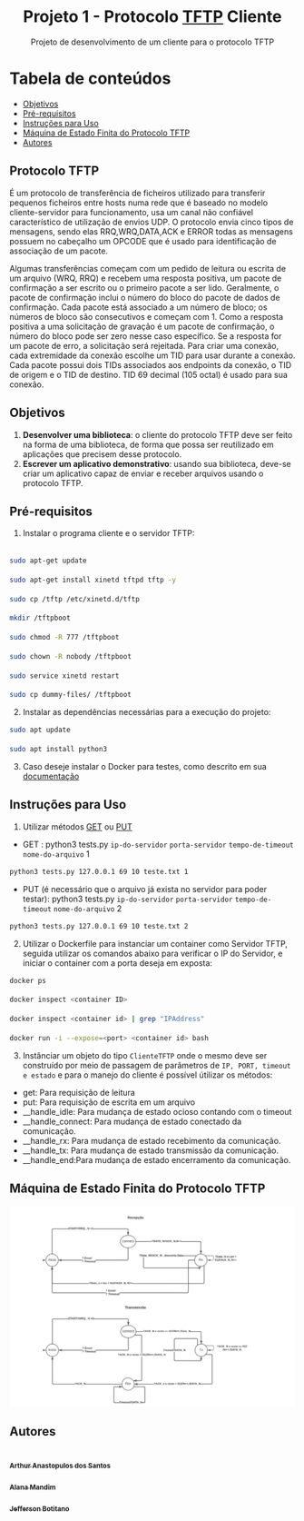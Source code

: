 <h1 align='center'>Projeto 1 - Protocolo <a href="https://datatracker.ietf.org/doc/html/rfc1350">TFTP</a> Cliente</h1>
<p align="center">Projeto de desenvolvimento de um cliente para o protocolo TFTP</p>

Tabela de conteúdos
=================
<!--ts-->
   * [Objetivos](#Objetivos)
   * [Pré-requisitos](#Pré-requisitos)
   * [Instruções para Uso](#Instruções-para-Uso)
   * [Máquina de Estado Finita do Protocolo TFTP](#Máquina-de-Estado-Finita-do-Protocolo-TFTP)
   * [Autores](#Autores)
<!--te-->
## Protocolo TFTP
É um protocolo de transferência de ficheiros utilizado para transferir pequenos ficheiros entre hosts numa rede que é baseado no modelo cliente-servidor para funcionamento, usa um canal não confiável característico de utilização de envios UDP.
O protocolo envia cinco tipos de mensagens, sendo elas RRQ,WRQ,DATA,ACK e ERROR todas as mensagens possuem no cabeçalho um OPCODE que é usado para identificação de associação de um pacote.

Algumas transferências começam com um pedido de leitura ou escrita de um arquivo (WRQ, RRQ) e recebem uma resposta positiva, um pacote de confirmação a ser escrito ou o primeiro pacote a ser lido. Geralmente, o pacote de confirmação inclui o número do bloco do pacote de dados de confirmação. Cada pacote está associado a um número de bloco; os números de bloco são consecutivos e começam com 1. Como a resposta positiva a uma solicitação de gravação é um pacote de confirmação, o número do bloco pode ser zero nesse caso específico. Se a resposta for um pacote de erro, a solicitação será rejeitada.
Para criar uma conexão, cada extremidade da conexão escolhe um TID para usar durante a conexão. Cada pacote possui dois TIDs associados aos endpoints da conexão, o TID de origem e o TID de destino. TID 69 decimal (105 octal) é usado para sua conexão.


## Objetivos

1. **Desenvolver uma biblioteca**: o cliente do protocolo TFTP deve ser feito na forma de uma biblioteca, de forma que possa ser reutilizado em aplicações que precisem desse protocolo.
2. **Escrever um aplicativo demonstrativo**: usando sua biblioteca, deve-se criar um aplicativo capaz de enviar e receber arquivos usando o protocolo TFTP.

## Pré-requisitos

1. Instalar o programa cliente e o servidor TFTP:
```bash

sudo apt-get update

sudo apt-get install xinetd tftpd tftp -y

sudo cp /tftp /etc/xinetd.d/tftp 

mkdir /tftpboot

sudo chmod -R 777 /tftpboot

sudo chown -R nobody /tftpboot

sudo service xinetd restart

sudo cp dummy-files/ /tftpboot

```

2. Instalar as dependências necessárias para a execução do projeto:
```bash
sudo apt update

sudo apt install python3
```

3. Caso deseje instalar o Docker para testes, como descrito em sua <a href="https://docs.docker.com/engine/install/ubuntu/">documentação</a>

## Instruções para Uso

1. Utilizar métodos <a href="https://github.com/mmsobral-croom/projeto-1-um-protocolo-de-transferencia-de-arquivos-ptc-arthur-jefferson/blob/0e2dbf31fa336adbffae80e14a99b946f9ef97ed/client/clientTftp.py#L41">GET</a> ou <a href="https://github.com/mmsobral-croom/projeto-1-um-protocolo-de-transferencia-de-arquivos-ptc-arthur-jefferson/blob/0e2dbf31fa336adbffae80e14a99b946f9ef97ed/client/clientTftp.py#L67">PUT</a>

- GET : python3 tests.py ``ip-do-servidor`` ``porta-servidor`` ``tempo-de-timeout`` ``nome-do-arquivo`` 1
```bash
python3 tests.py 127.0.0.1 69 10 teste.txt 1
```
- PUT (é necessário que o arquivo já exista no servidor para poder testar): python3 tests.py ``ip-do-servidor`` ``porta-servidor`` ``tempo-de-timeout`` ``nome-do-arquivo`` 2
```bash
python3 tests.py 127.0.0.1 69 10 teste.txt 2
```



2. Utilizar o Dockerfile para instanciar um container como Servidor TFTP, seguida utilizar os comandos abaixo para verificar o IP do Servidor, e iniciar o container com a porta deseja em exposta:

```bash
docker ps

docker inspect <container ID>

docker inspect <container id> | grep "IPAddress"

docker run -i --expose=<port> <container id> bash
```

3. Instânciar um objeto do tipo ``ClienteTFTP`` onde o mesmo deve ser construído por meio de passagem de parâmetros de ``IP, PORT, timeout e estado`` e para o manejo do cliente é possível útilizar os métodos:
- get: Para requisição de leitura
- put: Para requisição de escrita em um arquivo 
- __handle_idle: Para mudança de estado ocioso contando com o timeout
- __handle_connect: Para mudança de estado conectado da comunicação.
- __handle_rx: Para mudança de estado recebimento da comunicação. 
- __handle_tx: Para mudança de estado transmissão da comunicação.
- __handle_end:Para mudança de estado encerramento da comunicação.

## Máquina de Estado Finita do Protocolo TFTP

<img align='center' src="images/state_machine_TFTP.png" width="850px;" alt=""></img>

## Autores

<a href="https://github.com/ArthurAnastopulos">
    <img style="border-radius: 50%;" src="https://avatars.githubusercontent.com/u/51097061?v=4" width="100px;" alt=""/><br />
    <sub><b>Arthur Anastopulos dos Santos</b></sub></a><br />

<a href="https://github.com/alanamandim">
    <img style="border-radius: 50%;" src="https://avatars.githubusercontent.com/u/58298192?v=4" width="100px;" alt=""/><br />
    <sub><b>Alana Mandim</b></sub></a><br />

<a href="https://github.com/jeffersonbcr">
    <img style="border-radius: 50%;" src="https://avatars.githubusercontent.com/u/58866006?v=4" width="100px;" alt=""/><br />
    <sub><b>Jefferson Botitano</b></sub></a>

